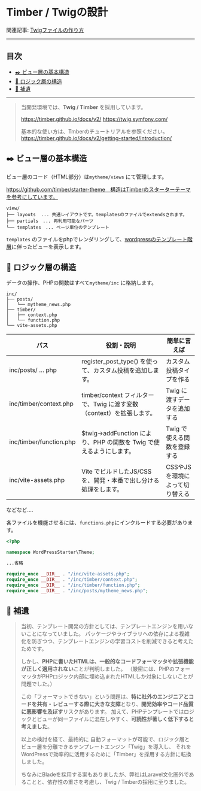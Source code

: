 
# Timber / Twigの設計

関連記事: [Twigファイルの作り方](Twigファイルの作り方.md)

---

## 目次

- [✒️ ビュー層の基本構造](#️-ビュー層の基本構造)
- [🧠 ロジック層の構造](#-ロジック層の構造)
- [📃 補遺](#-補遺)

---

> 当開発環境では、**Twig / Timber** を採用しています。
> 
> https://timber.github.io/docs/v2/
> https://twig.symfony.com/
> 
> 基本的な使い方は、Tmberのチュートリアルを参照ください。
> https://timber.github.io/docs/v2/getting-started/introduction/

## ✒️ ビュー層の基本構造

ビュー層のコード（HTML部分）は`mytheme/views` にて管理します。

https://github.com/timber/starter-theme　構造はTimberのスターターテーマを参考にしています。

```
view/
├── layouts  ... 共通レイアウトです。templatesのファイルでextendsされます。
├── partials　... 再利用可能なパーツ
└── templates　... ページ単位のテンプレート
```

`templates` のファイルをphpでレンダリングして、[wordpressのテンプレート階層](https://ja.wordpress.org/team/handbook/theme-development/basics/template-hierarchy/)に伴ったビューを表示します。

## 🧠 ロジック層の構造

データの操作、PHPの関数はすべて`mytheme/inc` に格納します。

```
inc/
├── posts/
│   └── mytheme_news.php
├── timber/
│   ├── context.php
│   └── function.php
└── vite-assets.php
```

| パス | 役割・説明 | 簡単に言えば |
| --- | --- | --- |
| inc/posts/ … php | register_post_type() を使って、カスタム投稿を追加します。 | カスタム投稿タイプを作る |
| inc/timber/context.php | timber/context フィルターで、Twig に渡す変数（context）を拡張します。 | Twig に渡すデータを追加する |
| inc/timber/function.php | $twig->addFunction により、PHP の関数を Twig で使えるようにします。 | Twig で使える関数を登録する |
| inc/vite-assets.php | Vite でビルドしたJS/CSSを、開発・本番で出し分ける処理をします。 | CSSやJSを環境によって切り替える |

などなど….

各ファイルを機能させるには、`functions.php`にインクルードする必要があります。

```php
<?php

namespace WordPressStarter\Theme;

...省略

require_once __DIR__ . "/inc/vite-assets.php";
require_once __DIR__ . "/inc/timber/context.php";
require_once __DIR__ . "/inc/timber/function.php";
require_once __DIR__ . "/inc/posts/mytheme_news.php";
```

## 📃 補遺

> 当初、テンプレート開発の方針としては、テンプレートエンジンを用いないことになっていました。
> パッケージやライブラリへの依存による複雑化を防ぎつつ、テンプレートエンジンの学習コストを削減できると考えたためです。
> 
> しかし、**PHPに書いたHTMLは、一般的なコードフォーマッタや拡張機能が正しく適用されない**ことが判明しました。
> （厳密には、PHPのフォーマッタがPHPロジック内部に埋め込まれたHTMLしか対象にしないことが問題でした。）
> 
> この「フォーマットできない」という問題は、**特に社外のエンジニアとコードを共有・レビューする際に大きな支障**となり、**開発効率やコード品質に悪影響を及ぼす**リスクがあります。
> 加えて、PHPテンプレートではロジックとビューが同一ファイルに混在しやすく、**可読性が著しく低下すると考えました**。
> 
> 以上の検討を経て、最終的に
> 自動フォーマットが可能で、ロジック層とビュー層を分離できるテンプレートエンジン「Twig」を導入し、
> それをWordPressで効率的に活用するために「Timber」を採用する方針に転換しました。
> 
> ちなみにBladeを採用する案もありましたが、弊社はLaravel文化圏外であることと、依存性の重さを考慮し、Twig / Tmberの採用に至りました。

